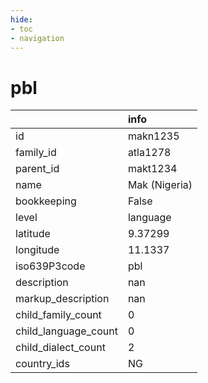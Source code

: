 ```yaml
---
hide:
- toc
- navigation
---
```

# pbl
|                      | info          |
|:---------------------|:--------------|
| id                   | makn1235      |
| family_id            | atla1278      |
| parent_id            | makt1234      |
| name                 | Mak (Nigeria) |
| bookkeeping          | False         |
| level                | language      |
| latitude             | 9.37299       |
| longitude            | 11.1337       |
| iso639P3code         | pbl           |
| description          | nan           |
| markup_description   | nan           |
| child_family_count   | 0             |
| child_language_count | 0             |
| child_dialect_count  | 2             |
| country_ids          | NG            |